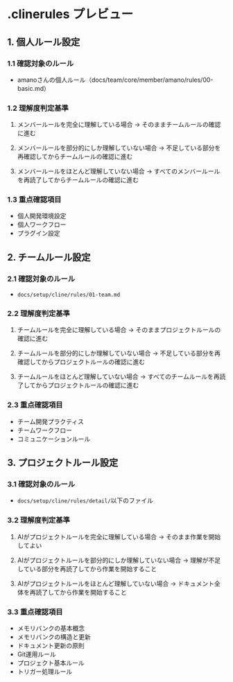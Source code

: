 # .clinerules プレビュー

## 1. 個人ルール設定

### 1.1 確認対象のルール
-   amanoさんの個人ルール（docs/team/core/member/amano/rules/00-basic.md）

### 1.2 理解度判定基準
1.  メンバールールを完全に理解している場合
    → そのままチームルールの確認に進む

2.  メンバールールを部分的にしか理解していない場合
    → 不足している部分を再確認してからチームルールの確認に進む

3.  メンバールールをほとんど理解していない場合
    → すべてのメンバールールを再読了してからチームルールの確認に進む

### 1.3 重点確認項目
-   個人開発環境設定
-   個人ワークフロー
-   プラグイン設定

## 2. チームルール設定

### 2.1 確認対象のルール
-   `docs/setup/cline/rules/01-team.md`

### 2.2 理解度判定基準
1.  チームルールを完全に理解している場合
    → そのままプロジェクトルールの確認に進む

2.  チームルールを部分的にしか理解していない場合
    → 不足している部分を再確認してからプロジェクトルールの確認に進む

3.  チームルールをほとんど理解していない場合
    → すべてのチームルールを再読了してからプロジェクトルールの確認に進む

### 2.3 重点確認項目
-   チーム開発プラクティス
-   チームワークフロー
-   コミュニケーションルール

## 3. プロジェクトルール設定

### 3.1 確認対象のルール
-   `docs/setup/cline/rules/detail/`以下のファイル

### 3.2 理解度判定基準
1.  AIがプロジェクトルールを完全に理解している場合
    → そのまま作業を開始してよい

2.  AIがプロジェクトルールを部分的にしか理解していない場合
    → 理解が不足している部分を再読了してから作業を開始すること

3.  AIがプロジェクトルールをほとんど理解していない場合
    → ドキュメント全体を再読了してから作業を開始すること

### 3.3 重点確認項目
-   メモリバンクの基本概念
-   メモリバンクの構造と更新
-   ドキュメント更新の原則
-   Git運用ルール
-   プロジェクト基本ルール
-   トリガー処理ルール